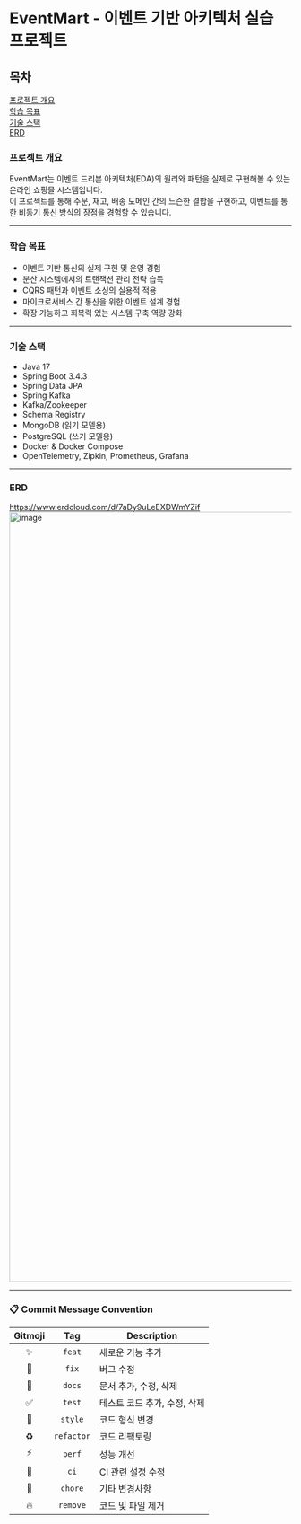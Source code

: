 # EventMart - 이벤트 기반 아키텍처 실습 프로젝트

## 목차
[프로젝트 개요](#프로젝트-개요) \
[학습 목표](#학습-목표) \
[기술 스택](#기술-스택) \
[ERD](#erd)

### 프로젝트 개요

EventMart는 이벤트 드리븐 아키텍처(EDA)의 원리와 패턴을 실제로 구현해볼 수 있는 온라인 쇼핑몰 시스템입니다. \
이 프로젝트를 통해 주문, 재고, 배송 도메인 간의 느슨한 결합을 구현하고, 이벤트를 통한 비동기 통신 방식의 장점을 경험할 수 있습니다.

---

### 학습 목표

- 이벤트 기반 통신의 실제 구현 및 운영 경험
- 분산 시스템에서의 트랜잭션 관리 전략 습득
- CQRS 패턴과 이벤트 소싱의 실용적 적용
- 마이크로서비스 간 통신을 위한 이벤트 설계 경험
- 확장 가능하고 회복력 있는 시스템 구축 역량 강화

---

### 기술 스택
- Java 17
- Spring Boot 3.4.3
- Spring Data JPA
- Spring Kafka
- Kafka/Zookeeper
- Schema Registry
- MongoDB (읽기 모델용)
- PostgreSQL (쓰기 모델용)
- Docker & Docker Compose
- OpenTelemetry, Zipkin, Prometheus, Grafana

---

### ERD
https://www.erdcloud.com/d/7aDy9uLeEXDWmYZif
<img width="1372" alt="image" src="https://github.com/user-attachments/assets/0a78e3ad-7635-4845-adca-54a411b45590" />

---

### 📋 Commit Message Convention
|   Gitmoji   |    Tag     | Description |
|:-----------:|:----------:| --- |
|      ✨      |   `feat`   | 새로운 기능 추가 |
|     🐛      |   `fix`    | 버그 수정 |
|     📝      |   `docs`   | 문서 추가, 수정, 삭제 |
|      ✅      |   `test`   | 테스트 코드 추가, 수정, 삭제 |
|     💄      |  `style`   | 코드 형식 변경 |
|     ♻️      | `refactor` | 코드 리팩토링 |
|     ⚡️      |   `perf`   | 성능 개선 |
|     💚      |    `ci`    | CI 관련 설정 수정 |
|     🚀      |  `chore`   | 기타 변경사항 |
|      🔥️      |  `remove`   | 코드 및 파일 제거 |
